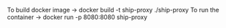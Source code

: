 To build docker image -> docker build -t ship-proxy ./ship-proxy
To run the container -> docker run -p 8080:8080 ship-proxy
